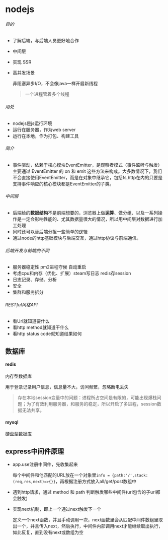 # nodejs
###### 目的
- 了解后端，与后端人员更好地合作
- 中间层 
- 实现 SSR
- 高并发场景
  
  非阻塞异步I/O，不会像java一样开启新线程

  >一个进程管着多个线程
###### 用处
- nodejs是js运行环境
- 运行在服务器，作为web server
- 运行在本地，作为打包、构建工具
###### 简介
- 事件驱动，依赖于核心模块EventEmitter，是观察者模式（事件监听与触发）主要通过 EventEmitter 的 on 和 emit 这些方法来构成。大多数情况下，我们不会直接使用EventEmitter，而是在对象中继承它，包括fs,http在内的只要是支持事件响应的核心模块都是EventEmitter的子类。
###### 中间层

- 后端给的**数据结构**不是前端想要的，浏览器上做**运算**、做分组、以及一系列操作是一定会影响性能的、尤其数据量很大的情况，所以用中间层对数据进行加工处理
- 同时还可以替后端分担一些简单的逻辑
- 通过node的http基础模块与后端交互，通过http协议与前端通信。
  
###### 后端开发与前端的不同 
- 服务器稳定性 pm2进程守候 自动重启
- 考虑cpu和内存（优化、扩展）steam写日志 redis存session
- 日志记录、存储、分析
- 安全
- 集群和服务拆分
###### RESTful风格API
- 看Url就知道要什么
- 看http method就知道干什么
- 看http status code就知道结果如何
## 数据库
#### redis
内存型数据库

用于登录记录用户信息，信息量不大，访问频繁，忽略断电丢失
>存在本地session变量中的问题：进程所占空间是有限的，可能出现爆栈问题；为了有效利用服务器，和服务的稳定，所以开启了多进程，session数据无法共享。
#### mysql
硬盘型数据库
## express中间件原理
- app.use注册中间件，先收集起来
  
  每个中间件和他匹配的URL放在一个对象里`info = {path:'/',stack:(req,res,next)=>{}}`，再根据注册方式放入all/get/post数组中
- 遇到http请求，通过 method 和 path 判断触发哪些中间件(url包含的子url都会触发)
- 实现next机制，即上一个通过next触发下一个
  
  定义一个next函数，并且手动调用一次，next函数里会从匹配中间件数组里取出一个，并且传入next，然后执行，中间件内部调用next才能继续取出执行，如此反复，直到没有next或数组为空





